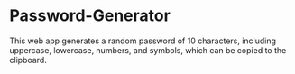 # Password-Generator
This web app generates a random password of 10 characters, including uppercase, lowercase, numbers, and symbols, which can be copied to the clipboard.
